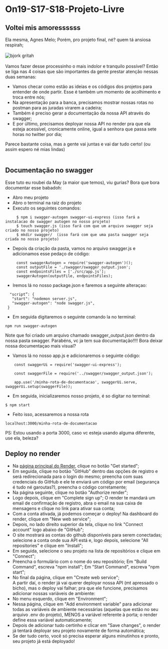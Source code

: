 # On19-S17-S18-Projeto-Livre

## Voltei mis amoressssss
Ela mesma, Agnes Melo;
Porém, pro projeto final, né? quem tá ansiosa respirah;<br><br>
![bjork gritah](https://64.media.tumblr.com/e4ac84e95284f4abc15bfdd63bb89a1c/tumblr_ml4r2etFcA1rok2afo1_500.gifv)
<br><br>
Vamos fazer desse processinho o mais indolor e tranquilo possível? Então se liga nas 4 coisas que são importantes da gente prestar atenção nessas duas semanas:
* Vamos checar como estão as ideias e os códigos dos projetos para entender de onde partir. Esse é também um momento de acolhimento e troca entre nós;
* Na apresentação para a banca, precisamos mostrar nossas rotas no postman para as juradas virarem a cadeira;
* Também é preciso gerar a documentação da nossa API através do swagger;
* E por último, precisamos deployar nossa API no render pra que ela esteja acessível, cronicamente online, igual a senhora que passa sete horas no twitter por dia;

Parece bastante coisa, mas a gente vai juntas e vai dar tudo certo! (ou assim espero né mias lindas)
<br><br>
## Documentação no swagger
Esse tuto eu roubei da May (a maior que temos), viu gurias? Bora que bora documentar esse babadoh:
* Abro meu projeto
* Abro o terminal na raiz do projeto
* Executo os seguintes comandos:
```
     $ npm i swagger-autogen swagger-ui-express (isso fará a instalacao do swagger autogen no nosso projeto)
     $ touch swagger.js (isso fará com que um arquivo swagger seja criado no nosso projeto)
     $ mkdir swagger/  (isso fará com que uma pasta swagger seja criada no nosso projeto)
 ```
* Depois da criação da pasta, vamos no arquivo swagger.js e adicionamos esse pedaço de código:
```
     const swaggerAutogen = require('swagger-autogen')();
     const outputFile = './swagger/swagger_output.json';
     const endpointsFiles = ['./src/app.js'];
     swaggerAutogen(outputFile, endpointsFiles);
```
* Iremos lá no nosso package.json e faremos a seguinte alteraçao:
```
  "script”: {
   "start": "nodemon server.js",
   "swagger-autogen": "node swagger.js",
 }
 ```
* Em seguida digitaremos o seguinte comando la no terminal:
```
npm run swagger-autogen
```
Note que foi criado um arquivo chamado swagger_output.json dentro da nossa pasta swagger.
Parabéns, vc ja tem sua documentação!!!!
Bora deixar nossa documentaçao mais visual?
* Vamos lá no nosso app.js e adicionaremos o seguinte código:
```
    const swaggerUi = require('swagger-ui-express');

    const swaggerFile = require('../swagger/swagger_output.json');

    app.use('/minha-rota-de-documentacao', swaggerUi.serve, swaggerUi.setup(swaggerFile));
```
* Em seguida, inicializaremos nosso projeto, é so digitar no terminal:
```
$ npm start
```
* Feito isso, acessaremos a nossa rota
```
localhost:3000/minha-rota-de-documentacao
```

PS: Estou usando a porta 3000, caso vc esteja usando alguma diferente, use ela, beleza?

## Deploy no render

* Na [página principal do Render](https://render.com/), clique no botão "Get started";
* Em seguida, clique no botão "GitHub" dentro das opções de registro e será redirecionada para o login do mesmo; preencha com suas credenciais do GitHub e ele te enviará um código por email (segurança é tudo né garoutas?), preencha o código corretamente;
* Na página seguinte, clique no botão "Authorize render";
* Logo depois, clique em "Complete sign up"; O render te mandará um email de confirmação de registro, abra o email na sua caixa de mensagens e clique no link para ativar sua conta;
* Com a conta ativada, já podemos começar o deploy! Na dashboard do render, clique em "New web service";
* Depois, no lado direito superior da tela, clique no link "Connect account" logo abaixo de "GitHub";
* O site mostrará as contas do github disponíveis para serem conectadas; selecione a conta onde sua API está e, logo depois, selecione "All repositories" e clique em "Install";
* Em seguida, selecione o seu projeto na lista de repositórios e clique em "Connect";
* Preencha o formulário com o nome do seu repositório; Em "Build Command", escreva "npm install"; Em "Start Command", escreva "npm start";
* No final da página, clique em "Create web service";
<br>A partir daí, o render já vai querer deployar nossa API (mt apressado o bicho), mas o deploy vai falhar; pra que ele funcione, precisamos adicionar nossas variáveis de ambiente:
* No menu esquerdo, clique em "Environment";
* Nessa página, clique em "Add environment variable" para adicionar todas as variáveis de ambiente necessárias (aquelas que estão no seu arquivo .env do projeto), MENOS a variável referente à porta; o render define essa variável automaticamente;
* Depois de adicionar tudo certinho e clicar em "Save changes", o render já tentará deployar seu projeto novamente de forma automática;
* Se der tudo certo, você só precisa esperar alguns minutinhos e pronto, seu projeto já está deployado!
